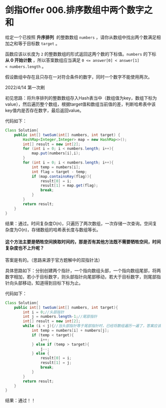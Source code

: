 # 

# 剑指Offer 006.排序数组中两个数字之和

给定一个已按照 **升序排列**  的整数数组 `numbers` ，请你从数组中找出两个数满足相加之和等于目标数 `target` 。

函数应该以长度为 `2` 的整数数组的形式返回这两个数的下标值。`numbers` 的下标 **从 0 开始计数** ，所以答案数组应当满足 `0 <= answer[0] < answer[1] < numbers.length` 。

假设数组中存在且只存在一对符合条件的数字，同时一个数字不能使用两次。

2022/4/14 第一次刷

初见思路：将升序排列的整数数组存入Hash表当中（数组值为key，数组下标为value），然后遍历整个数组，根据target值和数组当前值的差，判断哈希表中该key值内是否存在数字，最后返回value。

代码如下：

```java
Class Solution{    
    public int[] twoSum(int[] numbers, int target) {
        HashMap<Integer,Integer> map = new HashMap<>();
        int[] result = new int[2];
        for (int i = 0; i < numbers.length; i++){
            map.put(numbers[i],i);
        }
        for (int i = 0; i < numbers.length; i++){
            int temp = numbers[i];
            int flag = target - temp;
            if (map.containsKey(flag)){
                result[0] = i;
                result[1] = map.get(flag);
                break;
            }
        }
        return result;
    }
}
```

结果：通过。时间复杂度O(n)，只遍历了两次数组，一次存储一次查询。空间复杂度为O(n)，存储数组的哈希表长度与数组等长。

#### 这个方法主要是牺牲空间换取时间的，那是否有其他方法既不需要牺牲空间，时间复杂度也不上升呢？

答案是有的。（思路来源于官方题解中的双指针法）

具体思路如下：分别创建两个指针，一个指向数组头部，一个指向数组尾部，将两数字相加，若小于目标数字，则头部指针向尾部移动，若大于目标数字，则尾部指针向头部移动，知道得到目标下标为止。

代码如下：

```java
Class Solution{
    public int[] twoSum(int[] numbers, int target){
        int i = 0;//头部指针
        int j = numbers.length-1;//尾部指针
        int[] result = new int[2];
        while (i < j){//当头部指针等于尾部指针时，已经将数组遍历一遍了，答案应该已经得到
            int temp = numbers[i] + numbers[j];
            if (temp < target){
                i++;
            } else if (temp > target){
                j--;
            } else {
                result[0] = i;
                result[1] = j;
                break;
            }
        }
        return result;
    }
}
```

结果：通过！！
